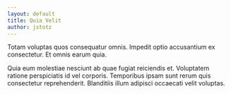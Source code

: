 ```yaml
---
layout: default
title: Quia Velit
author: jstotz
---
```


Totam voluptas quos consequatur omnis. Impedit optio accusantium ex consectetur. Et omnis earum quia.

Quia eum molestiae nesciunt ab quae fugiat reiciendis et. Voluptatem ratione perspiciatis id vel corporis. Temporibus ipsam sunt rerum quis consectetur reprehenderit. Blanditiis illum adipisci occaecati velit voluptas.

